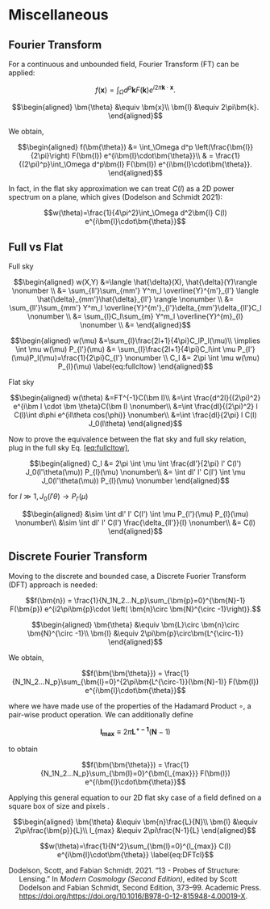 # Miscellaneous

## Fourier Transform

For a continuous and unbounded field, Fourier Transform (FT) can be
applied:
``` math
f(\bm{x}) = \int_\Omega d^p\bm{k} F(\bm{k}) e^{i2\pi\bm{k}\cdot\bm{x}}.
```
``` math
\begin{aligned}
    \bm{\theta} &\equiv \bm{x}\\
    \bm{l} &\equiv 2\pi\bm{k}.
\end{aligned}
```
We obtain,
``` math
\begin{aligned}
    f(\bm{\theta}) &= \int_\Omega d^p \left(\frac{\bm{l}}{2\pi}\right) F(\bm{l}) e^{i\bm{l}\cdot\bm{\theta}}\\
    & = \frac{1}{(2\pi)^p}\int_\Omega d^p\bm{l} F(\bm{l}) e^{i\bm{l}\cdot\bm{\theta}}.
\end{aligned}
```
In fact, in the flat sky approximation we can treat $`C(l)`$ as a 2D
power spectrum on a plane, which gives (Dodelson and Schmidt 2021):
``` math
w(\theta)=\frac{1}{4\pi^2}\int_\Omega d^2\bm{l} C(l) e^{i\bm{l}\cdot\bm{\theta}}
```

## Full vs Flat

Full sky
``` math
\begin{aligned}
    w(X,Y) &=\langle \hat{\delta}(X), \hat{\delta}(Y)\rangle \nonumber \\
    &= \sum_{ll'}\sum_{mm'} Y^m_l \overline{Y}^{m'}_{l'} \langle \hat{\delta}_{mm'}\hat{\delta}_{ll'} \rangle \nonumber \\
    &= \sum_{ll'}\sum_{mm'} Y^m_l \overline{Y}^{m'}_{l'}\delta_{mm'}\delta_{ll'}C_l \nonumber \\
    &= \sum_{l}C_l\sum_{m} Y^m_l \overline{Y}^{m}_{l} \nonumber \\
    &=
\end{aligned}
```

``` math
\begin{aligned}
    w(\mu) &=\sum_{l}\frac{2l+1}{4\pi}C_lP_l(\mu)\\
    \implies \int \mu w(\mu) P_{l'}(\mu) &= \sum_{l}\frac{2l+1}{4\pi}C_l\int \mu P_{l'}(\mu)P_l(\mu)=\frac{1}{2\pi}C_{l'} \nonumber \\
    C_l &= 2\pi \int \mu w(\mu) P_{l}(\mu)
    \label{eq:fullcltow}
\end{aligned}
```
Flat sky
``` math
\begin{aligned}
    w(\theta) 
    &=FT^{-1}C(\bm l)\\
    &=\int \frac{d^2l}{(2\pi)^2} e^{i\bm l \cdot \bm \theta}C(\bm l) \nonumber\\
    &=\int \frac{dl}{(2\pi)^2} l C(l)\int d\phi e^{il\theta cos(\phi)} \nonumber\\
    &=\int \frac{dl}{2\pi} l C(l) J_0(l\theta)
\end{aligned}
```
Now to prove the equivalence between the flat sky and full sky relation,
plug in the full sky Eq.
<a href="#eq:fullcltow" data-reference-type="ref"
data-reference="eq:fullcltow">[eq:fullcltow]</a>,
``` math
\begin{aligned}
    C_l &= 2\pi \int \mu \int \frac{dl'}{2\pi} l' C(l') J_0(l'\theta(\mu)) P_{l}(\mu) \nonumber\\
    &= \int dl' l' C(l') \int \mu J_0(l'\theta(\mu)) P_{l}(\mu) \nonumber
\end{aligned}
```
for $`l\gg1, J_0(l'\theta)\rightarrow P_{l'}(\mu)`$
``` math
\begin{aligned}
    &\sim \int dl' l' C(l') \int \mu P_{l'}(\mu) P_{l}(\mu) \nonumber\\
    &\sim \int dl' l' C(l') \frac{\delta_{ll'}}{l} \nonumber\\
    &= C(l)
\end{aligned}
```

## Discrete Fourier Transform

Moving to the discrete and bounded case, a Discrete Fuorier Transform
(DFT) approach is needed:
``` math
f(\bm{n}) = \frac{1}{N_1N_2...N_p}\sum_{\bm{p}=0}^{\bm{N}-1} F(\bm{p}) e^{i2\pi\bm{p}\cdot \left( \bm{n}\circ \bm{N}^{\circ -1}\right)}.
```
``` math
\begin{aligned}
    \bm{\theta} &\equiv \bm{L}\circ \bm{n}\circ \bm{N}^{\circ -1}\\
    \bm{l} &\equiv 2\pi\bm{p}\circ\bm{L^{\circ-1}}
\end{aligned}
```
We obtain,
``` math
f(\bm{\bm{\theta}}) = \frac{1}{N_1N_2...N_p}\sum_{\bm{l}=0}^{2\pi\bm{L^{\circ-1}}(\bm{N}-1)} F(\bm{l}) e^{i\bm{l}\cdot\bm{\theta}}
```
where we have made use of the properties of the Hadamard Product
$`\circ`$, a pair-wise product operation. We can additionally define
``` math
\bm{l_{max}} \equiv 2\pi\bm{L^{\circ-1}}(\bm{N}-1)
```
to obtain
``` math
f(\bm{\bm{\theta}}) = \frac{1}{N_1N_2...N_p}\sum_{\bm{l}=0}^{\bm{l_{max}}} F(\bm{l}) e^{i\bm{l}\cdot\bm{\theta}}
```

Applying this general equation to our 2D flat sky case of a field
defined on a square box of size and pixels .
``` math
\begin{aligned}
    \bm{\theta} &\equiv \bm{n}\frac{L}{N}\\
    \bm{l} &\equiv 2\pi\frac{\bm{p}}{L}\\
    l_{max} &\equiv 2\pi\frac{N-1}{L}
\end{aligned}
```
``` math
w(\theta)=\frac{1}{N^2}\sum_{\bm{l}=0}^{l_{max}} C(l) e^{i\bm{l}\cdot\bm{\theta}}
    \label{eq:DFTcl}
```

<div id="refs" class="references csl-bib-body hanging-indent"
entry-spacing="0">

<div id="ref-dodelson" class="csl-entry">

Dodelson, Scott, and Fabian Schmidt. 2021. “13 - Probes of Structure:
Lensing.” In *Modern Cosmology (Second Edition)*, edited by Scott
Dodelson and Fabian Schmidt, Second Edition, 373–99. Academic Press.
https://doi.org/<https://doi.org/10.1016/B978-0-12-815948-4.00019-X>.

</div>

</div>
